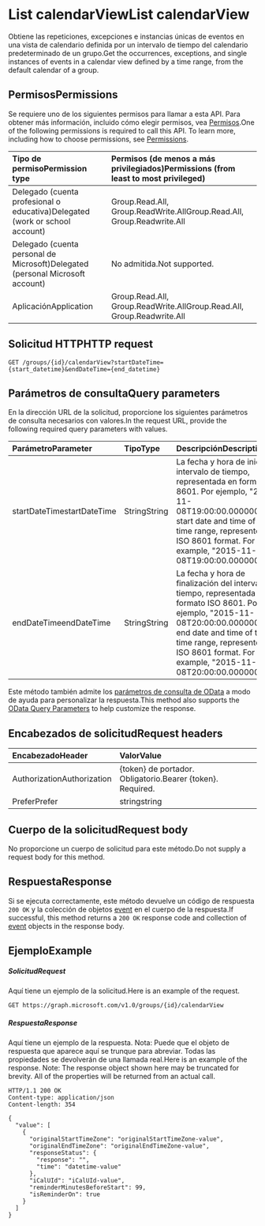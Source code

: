 # <a name="list-calendarview"></a><span data-ttu-id="22c54-101">List calendarView</span><span class="sxs-lookup"><span data-stu-id="22c54-101">List calendarView</span></span>

<span data-ttu-id="22c54-102">Obtiene las repeticiones, excepciones e instancias únicas de eventos en una vista de calendario definida por un intervalo de tiempo del calendario predeterminado de un grupo.</span><span class="sxs-lookup"><span data-stu-id="22c54-102">Get the occurrences, exceptions, and single instances of events in a calendar view defined by a time range, from the default calendar of a group.</span></span>
## <a name="permissions"></a><span data-ttu-id="22c54-103">Permisos</span><span class="sxs-lookup"><span data-stu-id="22c54-103">Permissions</span></span>
<span data-ttu-id="22c54-p101">Se requiere uno de los siguientes permisos para llamar a esta API. Para obtener más información, incluido cómo elegir permisos, vea [Permisos](../../../concepts/permissions_reference.md).</span><span class="sxs-lookup"><span data-stu-id="22c54-p101">One of the following permissions is required to call this API. To learn more, including how to choose permissions, see [Permissions](../../../concepts/permissions_reference.md).</span></span>

|<span data-ttu-id="22c54-106">Tipo de permiso</span><span class="sxs-lookup"><span data-stu-id="22c54-106">Permission type</span></span>      | <span data-ttu-id="22c54-107">Permisos (de menos a más privilegiados)</span><span class="sxs-lookup"><span data-stu-id="22c54-107">Permissions (from least to most privileged)</span></span>              | 
|:--------------------|:---------------------------------------------------------| 
|<span data-ttu-id="22c54-108">Delegado (cuenta profesional o educativa)</span><span class="sxs-lookup"><span data-stu-id="22c54-108">Delegated (work or school account)</span></span> | <span data-ttu-id="22c54-109">Group.Read.All, Group.ReadWrite.All</span><span class="sxs-lookup"><span data-stu-id="22c54-109">Group.Read.All, Group.Readwrite.All</span></span>    | 
|<span data-ttu-id="22c54-110">Delegado (cuenta personal de Microsoft)</span><span class="sxs-lookup"><span data-stu-id="22c54-110">Delegated (personal Microsoft account)</span></span> | <span data-ttu-id="22c54-111">No admitida.</span><span class="sxs-lookup"><span data-stu-id="22c54-111">Not supported.</span></span>    | 
|<span data-ttu-id="22c54-112">Aplicación</span><span class="sxs-lookup"><span data-stu-id="22c54-112">Application</span></span> | <span data-ttu-id="22c54-113">Group.Read.All, Group.ReadWrite.All</span><span class="sxs-lookup"><span data-stu-id="22c54-113">Group.Read.All, Group.Readwrite.All</span></span> | 

## <a name="http-request"></a><span data-ttu-id="22c54-114">Solicitud HTTP</span><span class="sxs-lookup"><span data-stu-id="22c54-114">HTTP request</span></span>
<!-- { "blockType": "ignored" } -->
```http
GET /groups/{id}/calendarView?startDateTime={start_datetime}&endDateTime={end_datetime}
```
## <a name="query-parameters"></a><span data-ttu-id="22c54-115">Parámetros de consulta</span><span class="sxs-lookup"><span data-stu-id="22c54-115">Query parameters</span></span>

<span data-ttu-id="22c54-116">En la dirección URL de la solicitud, proporcione los siguientes parámetros de consulta necesarios con valores.</span><span class="sxs-lookup"><span data-stu-id="22c54-116">In the request URL, provide the following required query parameters with values.</span></span>

| <span data-ttu-id="22c54-117">Parámetro</span><span class="sxs-lookup"><span data-stu-id="22c54-117">Parameter</span></span>    | <span data-ttu-id="22c54-118">Tipo</span><span class="sxs-lookup"><span data-stu-id="22c54-118">Type</span></span>   |<span data-ttu-id="22c54-119">Descripción</span><span class="sxs-lookup"><span data-stu-id="22c54-119">Description</span></span>|
|:---------------|:--------|:----------|
|<span data-ttu-id="22c54-120">startDateTime</span><span class="sxs-lookup"><span data-stu-id="22c54-120">startDateTime</span></span>|<span data-ttu-id="22c54-121">String</span><span class="sxs-lookup"><span data-stu-id="22c54-121">String</span></span>|<span data-ttu-id="22c54-p102">La fecha y hora de inicio del intervalo de tiempo, representada en formato ISO 8601. Por ejemplo, "2015-11-08T19:00:00.0000000".</span><span class="sxs-lookup"><span data-stu-id="22c54-p102">The start date and time of the time range, represented in ISO 8601 format. For example, "2015-11-08T19:00:00.0000000".</span></span>|
|<span data-ttu-id="22c54-124">endDateTime</span><span class="sxs-lookup"><span data-stu-id="22c54-124">endDateTime</span></span>|<span data-ttu-id="22c54-125">String</span><span class="sxs-lookup"><span data-stu-id="22c54-125">String</span></span>|<span data-ttu-id="22c54-p103">La fecha y hora de finalización del intervalo de tiempo, representada en formato ISO 8601. Por ejemplo, "2015-11-08T20:00:00.0000000".</span><span class="sxs-lookup"><span data-stu-id="22c54-p103">The end date and time of the time range, represented in ISO 8601 format. For example, "2015-11-08T20:00:00.0000000".</span></span>|

<span data-ttu-id="22c54-128">Este método también admite los [parámetros de consulta de OData](http://developer.microsoft.com/en-us/graph/docs/overview/query_parameters) a modo de ayuda para personalizar la respuesta.</span><span class="sxs-lookup"><span data-stu-id="22c54-128">This method also supports the [OData Query Parameters](http://developer.microsoft.com/en-us/graph/docs/overview/query_parameters) to help customize the response.</span></span>
## <a name="request-headers"></a><span data-ttu-id="22c54-129">Encabezados de solicitud</span><span class="sxs-lookup"><span data-stu-id="22c54-129">Request headers</span></span>
| <span data-ttu-id="22c54-130">Encabezado</span><span class="sxs-lookup"><span data-stu-id="22c54-130">Header</span></span>       | <span data-ttu-id="22c54-131">Valor</span><span class="sxs-lookup"><span data-stu-id="22c54-131">Value</span></span> |
|:---------------|:--------|
| <span data-ttu-id="22c54-132">Authorization</span><span class="sxs-lookup"><span data-stu-id="22c54-132">Authorization</span></span>  | <span data-ttu-id="22c54-p104">{token} de portador. Obligatorio.</span><span class="sxs-lookup"><span data-stu-id="22c54-p104">Bearer {token}. Required.</span></span>  |
| <span data-ttu-id="22c54-135">Prefer</span><span class="sxs-lookup"><span data-stu-id="22c54-135">Prefer</span></span> | <span data-ttu-id="22c54-136">string</span><span class="sxs-lookup"><span data-stu-id="22c54-136">string</span></span> | <span data-ttu-id="22c54-p105">outlook.timezone="Hora estándar del Este". Opcional. Se usa para especificar la zona horaria en las horas de inicio y final en la respuesta. Si no se especifica, la respuesta se devuelve en hora UTC.</span><span class="sxs-lookup"><span data-stu-id="22c54-p105">outlook.timezone="Eastern Standard Time". Optional. Use this to specify the time zone for start and end times in the response. If not specified, the response are returned in UTC.</span></span> |

## <a name="request-body"></a><span data-ttu-id="22c54-141">Cuerpo de la solicitud</span><span class="sxs-lookup"><span data-stu-id="22c54-141">Request body</span></span>
<span data-ttu-id="22c54-142">No proporcione un cuerpo de solicitud para este método.</span><span class="sxs-lookup"><span data-stu-id="22c54-142">Do not supply a request body for this method.</span></span>

## <a name="response"></a><span data-ttu-id="22c54-143">Respuesta</span><span class="sxs-lookup"><span data-stu-id="22c54-143">Response</span></span>

<span data-ttu-id="22c54-144">Si se ejecuta correctamente, este método devuelve un código de respuesta `200 OK` y la colección de objetos [event](../resources/event.md) en el cuerpo de la respuesta.</span><span class="sxs-lookup"><span data-stu-id="22c54-144">If successful, this method returns a `200 OK` response code and collection of [event](../resources/event.md) objects in the response body.</span></span>
## <a name="example"></a><span data-ttu-id="22c54-145">Ejemplo</span><span class="sxs-lookup"><span data-stu-id="22c54-145">Example</span></span>
##### <a name="request"></a><span data-ttu-id="22c54-146">Solicitud</span><span class="sxs-lookup"><span data-stu-id="22c54-146">Request</span></span>
<span data-ttu-id="22c54-147">Aquí tiene un ejemplo de la solicitud.</span><span class="sxs-lookup"><span data-stu-id="22c54-147">Here is an example of the request.</span></span>
<!-- {
  "blockType": "request",
  "name": "get_calendarview"
}-->
```http
GET https://graph.microsoft.com/v1.0/groups/{id}/calendarView
```
##### <a name="response"></a><span data-ttu-id="22c54-148">Respuesta</span><span class="sxs-lookup"><span data-stu-id="22c54-148">Response</span></span>
<span data-ttu-id="22c54-p106">Aquí tiene un ejemplo de la respuesta. Nota: Puede que el objeto de respuesta que aparece aquí se trunque para abreviar. Todas las propiedades se devolverán de una llamada real.</span><span class="sxs-lookup"><span data-stu-id="22c54-p106">Here is an example of the response. Note: The response object shown here may be truncated for brevity. All of the properties will be returned from an actual call.</span></span>
<!-- {
  "blockType": "response",
  "truncated": true,
  "@odata.type": "microsoft.graph.event",
  "isCollection": true
} -->
```http
HTTP/1.1 200 OK
Content-type: application/json
Content-length: 354

{
  "value": [
    {
      "originalStartTimeZone": "originalStartTimeZone-value",
      "originalEndTimeZone": "originalEndTimeZone-value",
      "responseStatus": {
        "response": "",
        "time": "datetime-value"
      },
      "iCalUId": "iCalUId-value",
      "reminderMinutesBeforeStart": 99,
      "isReminderOn": true
    }
  ]
}
```

<!-- uuid: 8fcb5dbc-d5aa-4681-8e31-b001d5168d79
2015-10-25 14:57:30 UTC -->
<!-- {
  "type": "#page.annotation",
  "description": "List calendarView",
  "keywords": "",
  "section": "documentation",
  "tocPath": ""
}-->
